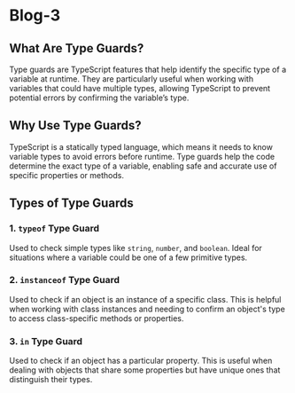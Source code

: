# Blog-3

## What Are Type Guards?

Type guards are TypeScript features that help identify the specific type of a variable at runtime. They are particularly useful when working with variables that could have multiple types, allowing TypeScript to prevent potential errors by confirming the variable’s type.

## Why Use Type Guards?

TypeScript is a statically typed language, which means it needs to know variable types to avoid errors before runtime. Type guards help the code determine the exact type of a variable, enabling safe and accurate use of specific properties or methods.

## Types of Type Guards

### 1. `typeof` Type Guard

Used to check simple types like `string`, `number`, and `boolean`. Ideal for situations where a variable could be one of a few primitive types.

### 2. `instanceof` Type Guard

Used to check if an object is an instance of a specific class. This is helpful when working with class instances and needing to confirm an object's type to access class-specific methods or properties.

### 3. `in` Type Guard

Used to check if an object has a particular property. This is useful when dealing with objects that share some properties but have unique ones that distinguish their types.
